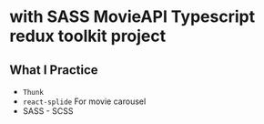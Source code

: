 # with SASS MovieAPI Typescript redux toolkit project

## What I Practice
 
 - `Thunk`  
 - `react-splide` For movie carousel
 - SASS - SCSS

